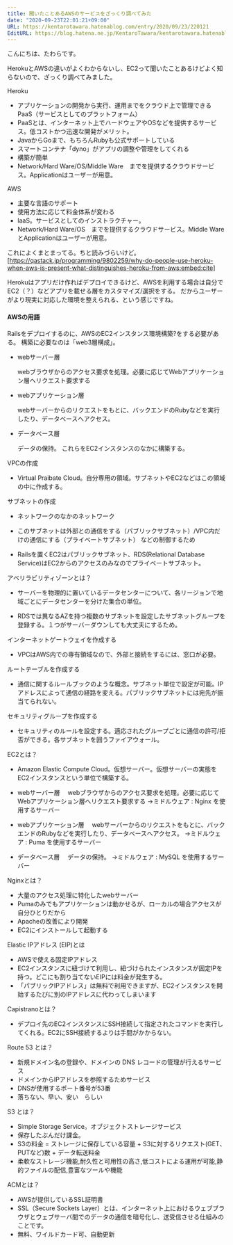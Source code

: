 ```yaml
---
title: 聞いたことあるAWSのサービスをざっくり調べてみた
date: "2020-09-23T22:01:21+09:00"
URL: https://kentarotawara.hatenablog.com/entry/2020/09/23/220121
EditURL: https://blog.hatena.ne.jp/KentaroTawara/kentarotawara.hatenablog.com/atom/entry/26006613631554579
---
```


こんにちは、たわらです。

HerokuとAWSの違いがよくわからないし、EC2って聞いたことあるけどよく知らないので、ざっくり調べてみました。

Heroku


* アプリケーションの開発から実行、運用までをクラウド上で管理できるPaaS（サービスとしてのプラットフォーム）
* PaaSとは、インターネット上でハードウェアやOSなどを提供するサービス。低コストかつ迅速な開発がメリット。
* JavaからGoまで、もちろんRubyも公式サポートしている
* スマートコンテナ「dyno」がアプリの調整や管理をしてくれる
* 構築が簡単
* Network/Hard Ware/OS/Middle Ware　までを提供するクラウドサービス。Applicationはユーザーが用意。

AWS

* 主要な言語のサポート
* 使用方法に応じて料金体系が変わる
* laaS。サービスとしてのインストラクチャー。
* Network/Hard Ware/OS　までを提供するクラウドサービス。Middle WareとApplicationはユーザーが用意。

これによくまとまってる。ちと読みづらいけど。
[https://qastack.jp/programming/9802259/why-do-people-use-heroku-when-aws-is-present-what-distinguishes-heroku-from-aws:embed:cite]

Herokuはアプリだけ作ればデプロイできるけど、AWSを利用する場合は自分でEC2（？）などアプリを載せる層をカスタマイズ/選択をする。
だからユーザーがより現実に対応した環境を整えられる、という感じですね。

#### AWSの用語

Railsをデプロイするのに、AWSのEC2インスタンス環境構築?をする必要がある。
構築に必要なのは「web3層構成」。

* webサーバー層

  webブラウザからのアクセス要求を処理。必要に応じてWebアプリケーション層へリクエスト要求する

* webアプリケーション層

  webサーバーからのリクエストをもとに、バックエンドのRubyなどを実行したり、データベースへアクセス。

* データベース層

   データの保持。
これらをEC2インスタンスのなかに構築する。

VPCの作成

* Virtual Praibate Cloud。自分専用の領域。サブネットやEC2などはこの領域の中に作成する。


サブネットの作成

* ネットワークのなかのネットワーク

* このサブネットは外部との通信をする（パブリックサブネット）/VPC内だけの通信にする（プライベートサブネット） などの制御するため

* Railsを置くEC2はパブリックサブネット、RDS(Relational Database Service)はEC2からのアクセスのみなのでプライベートサブネット。


アベリラビリティゾーンとは？


* サーバーを物理的に置いているデータセンターについて、各リージョンで地域ごとにデータセンターを分けた集合の単位。

* RDSでは異なるAZを持つ複数のサブネットを設定したサブネットグループを登録する。１つがサーバーダウンしても大丈夫にするため。


インターネットゲートウェイを作成する

* VPCはAWS内での専有領域なので、外部と接続をするには、窓口が必要。

ルートテーブルを作成する

* 通信に関するルールブックのような概念。サブネット単位で設定が可能。IPアドレスによって通信の経路を変える。パブリックサブネットには宛先が振当てられない。


セキュリティグループを作成する

* セキュリティのルールを設定する。適応されたグループごとに通信の許可/拒否ができる。各サブネットを囲うファイアウォール。

EC2とは？

* Amazon Elastic Compute Cloud。仮想サーバー。仮想サーバーの実態をEC2インスタンスという単位で構築する。

* webサーバー層
　webブラウザからのアクセス要求を処理。必要に応じてWebアプリケーション層へリクエスト要求する
→ミドルウェア : Nginx を使用するサーバー

* webアプリケーション層
　webサーバーからのリクエストをもとに、バックエンドのRubyなどを実行したり、データベースへアクセス。
→ミドルウェア : Puma を使用するサーバー

* データベース層
　データの保持。
→ミドルウェア : MySQL を使用するサーバー

Nginxとは？

* 大量のアクセス処理に特化したwebサーバー
* Pumaのみでもアプリケーションは動かせるが、ローカルの場合アクセスが自分ひとりだから
* Apacheの改善により開発
* EC2にインストールして起動する

Elastic IPアドレス (EIP)とは


* AWSで使える固定IPアドレス
* EC2インスタンスに紐づけて利用し、紐づけられたインスタンスが固定IPを持つ。どこにも割り当てないEIPには料金が発生する。
* 「パブリックIPアドレス」は無料で利用できますが、EC2インスタンスを開始するたびに別のIPアドレスに代わってしまいます

Capistranoとは？

* デプロイ先のEC2インスタンスにSSH接続して指定されたコマンドを実行してくれる。EC2にSSH接続するよりは手間がかからない。

Route 53 とは？

* 新規ドメイン名の登録や、ドメインの DNS レコードの管理が行えるサービス
* ドメインからIPアドレスを参照するためサービス
* DNSが使用するポート番号が53番
* 落ちない、早い、安い　らしい


S3 とは？

* Simple Storage Service。オブジェクトストレージサービス
* 保存したぶんだけ課金。
* S3の料金 = ストレージに保存している容量 + S3に対するリクエスト(GET、PUTなど)数 + データ転送料金
* 柔軟なストレージ機能,耐久性と可用性の高さ,低コストによる運用が可能,静的ファイルの配信,豊富なツールや機能

ACMとは？

* AWSが提供しているSSL証明書
* SSL（Secure Sockets Layer）とは、インターネット上におけるウェブブラウザとウェブサーバ間でのデータの通信を暗号化し、送受信させる仕組みのことです。
* 無料、ワイルドカード可、自動更新



























